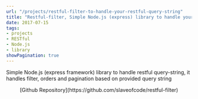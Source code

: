 ```yaml
---
url: "/projects/restful-filter-to-handle-your-restful-query-string"
title: "Restful-filter, Simple Node.js (express) library to handle your RESTful query-string"
date: 2017-07-15
tags:
- projects
- RESTful
- Node.js
- library
showPagination: true
---
```


Simple Node.js (express framework) library to handle restful query-string, it handles filter, orders and pagination based on provided query string
<!--more-->

<center>[Github Repository](https://github.com/slaveofcode/restful-filter)</center>

